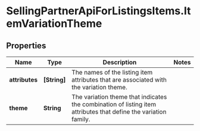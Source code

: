 # SellingPartnerApiForListingsItems.ItemVariationTheme

## Properties

Name | Type | Description | Notes
------------ | ------------- | ------------- | -------------
**attributes** | **[String]** | The names of the listing item attributes that are associated with the variation theme. | 
**theme** | **String** | The variation theme that indicates the combination of listing item attributes that define the variation family. | 


